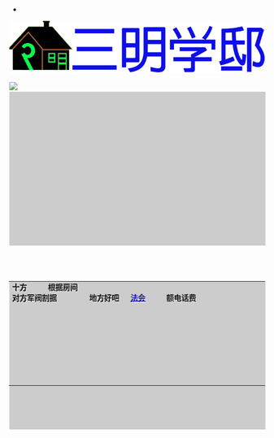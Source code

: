 <!DOCTYPE html>
<html lang="en">
<head>
    <meta charset="UTF-8">
    <meta name="viewport" content="width=devic-vidth, initial-scale=1.0">
    <title>图片列表</title>
</head>
<body>
    <ul>
       <li>
          <a href="">
                <img src="/main/%E6%9C%AA%E6%A0%87%E9%A2%98.png" alt="">
          </a>
       </li>
     </ul>
</body>

</html>

![图片](https://raw.githubusercontent.com/sanmingxuedi/index.html/main/%E6%9C%AA%E6%A0%87%E9%A2%98.png)
<head>
    <link rel="icon" href="https://raw.githubusercontent.com/sanmingxuedi/index.html/main/favicon.ico" type="image/x-icon" href="favicon.ico"/>
    <link rel="shortcut icon" href="https://raw.githubusercontent.com/sanmingxuedi/index.html/main/favicon.ico" type="image/x-icon" href="favicon.ico"/>
</head>
<a href="https://sanmingxuedi.github.io/index.html">
  <img src="./main/%E6%9C%AA%E6%A0%87%E9%A2%98.png">
</a>

<!DOCTYPE html>
<html>
<head>
    <meta charset="UTF-8" />
    <title>Document</title>
    <style>
        div{
            font-size:70px;
            background-color: #CCC;
            color:#ccc;
        }
        div:first-child{
            text-shadow:1px 1px 1px #000;
            text-shadow:-1px -1px 1px #FFF;
        }
        div:last-child{
            text-shadow:1px 1px 1px #FFF,-1px -1px 1px #000;
        }
    </style>
</head>
<body>
    <div>我是凸起的文字</div>
    <div>我是凹下去的文字</div>
</body>
</html>


<head>
<meta http-equiv=Content-Type content="text/html; charset=gb2312">
<meta name=ProgId content=Word.Document>
<meta name=Generator content="Microsoft Word 14">
<meta name=Originator content="Microsoft Word 14">
<link rel=File-List href="单个文件网页1.files/filelist.xml">
<!--[if gte mso 9]><xml>
 <o:DocumentProperties>
  <o:Author>user</o:Author>
  <o:Template>Normal</o:Template>
  <o:LastAuthor>user</o:LastAuthor>
  <o:Revision>2</o:Revision>
  <o:TotalTime>4</o:TotalTime>
  <o:Created>2021-04-07T07:38:00Z</o:Created>
  <o:LastSaved>2021-04-07T07:38:00Z</o:LastSaved>
  <o:Pages>1</o:Pages>
  <o:Words>22</o:Words>
  <o:Characters>127</o:Characters>
  <o:Company>user</o:Company>
  <o:Lines>1</o:Lines>
  <o:Paragraphs>1</o:Paragraphs>
  <o:CharactersWithSpaces>148</o:CharactersWithSpaces>
  <o:Version>14.00</o:Version>
 </o:DocumentProperties>
 <o:OfficeDocumentSettings>
  <o:RelyOnVML/>
  <o:AllowPNG/>
 </o:OfficeDocumentSettings>
</xml><![endif]-->
<link rel=themeData href="单个文件网页1.files/themedata.thmx">
<link rel=colorSchemeMapping href="单个文件网页1.files/colorschememapping.xml">
<!--[if gte mso 9]><xml>
 <w:WordDocument>
  <w:TrackMoves>false</w:TrackMoves>
  <w:TrackFormatting/>
  <w:PunctuationKerning/>
  <w:DrawingGridVerticalSpacing>7.8 磅</w:DrawingGridVerticalSpacing>
  <w:DisplayHorizontalDrawingGridEvery>0</w:DisplayHorizontalDrawingGridEvery>
  <w:DisplayVerticalDrawingGridEvery>2</w:DisplayVerticalDrawingGridEvery>
  <w:ValidateAgainstSchemas/>
  <w:SaveIfXMLInvalid>false</w:SaveIfXMLInvalid>
  <w:IgnoreMixedContent>false</w:IgnoreMixedContent>
  <w:AlwaysShowPlaceholderText>false</w:AlwaysShowPlaceholderText>
  <w:DoNotPromoteQF/>
  <w:LidThemeOther>EN-US</w:LidThemeOther>
  <w:LidThemeAsian>ZH-CN</w:LidThemeAsian>
  <w:LidThemeComplexScript>X-NONE</w:LidThemeComplexScript>
  <w:Compatibility>
   <w:SpaceForUL/>
   <w:BalanceSingleByteDoubleByteWidth/>
   <w:DoNotLeaveBackslashAlone/>
   <w:ULTrailSpace/>
   <w:DoNotExpandShiftReturn/>
   <w:AdjustLineHeightInTable/>
   <w:BreakWrappedTables/>
   <w:SnapToGridInCell/>
   <w:WrapTextWithPunct/>
   <w:UseAsianBreakRules/>
   <w:DontGrowAutofit/>
   <w:SplitPgBreakAndParaMark/>
   <w:EnableOpenTypeKerning/>
   <w:DontFlipMirrorIndents/>
   <w:OverrideTableStyleHps/>
   <w:UseFELayout/>
  </w:Compatibility>
  <m:mathPr>
   <m:mathFont m:val="Cambria Math"/>
   <m:brkBin m:val="before"/>
   <m:brkBinSub m:val="&#45;-"/>
   <m:smallFrac m:val="off"/>
   <m:dispDef/>
   <m:lMargin m:val="0"/>
   <m:rMargin m:val="0"/>
   <m:defJc m:val="centerGroup"/>
   <m:wrapIndent m:val="1440"/>
   <m:intLim m:val="subSup"/>
   <m:naryLim m:val="undOvr"/>
  </m:mathPr></w:WordDocument>
</xml><![endif]--><!--[if gte mso 9]><xml>
 <w:LatentStyles DefLockedState="false" DefUnhideWhenUsed="true"
  DefSemiHidden="true" DefQFormat="false" DefPriority="99"
  LatentStyleCount="267">
  <w:LsdException Locked="false" Priority="0" SemiHidden="false"
   UnhideWhenUsed="false" QFormat="true" Name="Normal"/>
  <w:LsdException Locked="false" Priority="9" SemiHidden="false"
   UnhideWhenUsed="false" QFormat="true" Name="heading 1"/>
  <w:LsdException Locked="false" Priority="9" QFormat="true" Name="heading 2"/>
  <w:LsdException Locked="false" Priority="9" QFormat="true" Name="heading 3"/>
  <w:LsdException Locked="false" Priority="9" QFormat="true" Name="heading 4"/>
  <w:LsdException Locked="false" Priority="9" QFormat="true" Name="heading 5"/>
  <w:LsdException Locked="false" Priority="9" QFormat="true" Name="heading 6"/>
  <w:LsdException Locked="false" Priority="9" QFormat="true" Name="heading 7"/>
  <w:LsdException Locked="false" Priority="9" QFormat="true" Name="heading 8"/>
  <w:LsdException Locked="false" Priority="9" QFormat="true" Name="heading 9"/>
  <w:LsdException Locked="false" Priority="39" Name="toc 1"/>
  <w:LsdException Locked="false" Priority="39" Name="toc 2"/>
  <w:LsdException Locked="false" Priority="39" Name="toc 3"/>
  <w:LsdException Locked="false" Priority="39" Name="toc 4"/>
  <w:LsdException Locked="false" Priority="39" Name="toc 5"/>
  <w:LsdException Locked="false" Priority="39" Name="toc 6"/>
  <w:LsdException Locked="false" Priority="39" Name="toc 7"/>
  <w:LsdException Locked="false" Priority="39" Name="toc 8"/>
  <w:LsdException Locked="false" Priority="39" Name="toc 9"/>
  <w:LsdException Locked="false" Priority="35" QFormat="true" Name="caption"/>
  <w:LsdException Locked="false" Priority="10" SemiHidden="false"
   UnhideWhenUsed="false" QFormat="true" Name="Title"/>
  <w:LsdException Locked="false" Priority="1" Name="Default Paragraph Font"/>
  <w:LsdException Locked="false" Priority="11" SemiHidden="false"
   UnhideWhenUsed="false" QFormat="true" Name="Subtitle"/>
  <w:LsdException Locked="false" Priority="22" SemiHidden="false"
   UnhideWhenUsed="false" QFormat="true" Name="Strong"/>
  <w:LsdException Locked="false" Priority="20" SemiHidden="false"
   UnhideWhenUsed="false" QFormat="true" Name="Emphasis"/>
  <w:LsdException Locked="false" Priority="59" SemiHidden="false"
   UnhideWhenUsed="false" Name="Table Grid"/>
  <w:LsdException Locked="false" UnhideWhenUsed="false" Name="Placeholder Text"/>
  <w:LsdException Locked="false" Priority="1" SemiHidden="false"
   UnhideWhenUsed="false" QFormat="true" Name="No Spacing"/>
  <w:LsdException Locked="false" Priority="60" SemiHidden="false"
   UnhideWhenUsed="false" Name="Light Shading"/>
  <w:LsdException Locked="false" Priority="61" SemiHidden="false"
   UnhideWhenUsed="false" Name="Light List"/>
  <w:LsdException Locked="false" Priority="62" SemiHidden="false"
   UnhideWhenUsed="false" Name="Light Grid"/>
  <w:LsdException Locked="false" Priority="63" SemiHidden="false"
   UnhideWhenUsed="false" Name="Medium Shading 1"/>
  <w:LsdException Locked="false" Priority="64" SemiHidden="false"
   UnhideWhenUsed="false" Name="Medium Shading 2"/>
  <w:LsdException Locked="false" Priority="65" SemiHidden="false"
   UnhideWhenUsed="false" Name="Medium List 1"/>
  <w:LsdException Locked="false" Priority="66" SemiHidden="false"
   UnhideWhenUsed="false" Name="Medium List 2"/>
  <w:LsdException Locked="false" Priority="67" SemiHidden="false"
   UnhideWhenUsed="false" Name="Medium Grid 1"/>
  <w:LsdException Locked="false" Priority="68" SemiHidden="false"
   UnhideWhenUsed="false" Name="Medium Grid 2"/>
  <w:LsdException Locked="false" Priority="69" SemiHidden="false"
   UnhideWhenUsed="false" Name="Medium Grid 3"/>
  <w:LsdException Locked="false" Priority="70" SemiHidden="false"
   UnhideWhenUsed="false" Name="Dark List"/>
  <w:LsdException Locked="false" Priority="71" SemiHidden="false"
   UnhideWhenUsed="false" Name="Colorful Shading"/>
  <w:LsdException Locked="false" Priority="72" SemiHidden="false"
   UnhideWhenUsed="false" Name="Colorful List"/>
  <w:LsdException Locked="false" Priority="73" SemiHidden="false"
   UnhideWhenUsed="false" Name="Colorful Grid"/>
  <w:LsdException Locked="false" Priority="60" SemiHidden="false"
   UnhideWhenUsed="false" Name="Light Shading Accent 1"/>
  <w:LsdException Locked="false" Priority="61" SemiHidden="false"
   UnhideWhenUsed="false" Name="Light List Accent 1"/>
  <w:LsdException Locked="false" Priority="62" SemiHidden="false"
   UnhideWhenUsed="false" Name="Light Grid Accent 1"/>
  <w:LsdException Locked="false" Priority="63" SemiHidden="false"
   UnhideWhenUsed="false" Name="Medium Shading 1 Accent 1"/>
  <w:LsdException Locked="false" Priority="64" SemiHidden="false"
   UnhideWhenUsed="false" Name="Medium Shading 2 Accent 1"/>
  <w:LsdException Locked="false" Priority="65" SemiHidden="false"
   UnhideWhenUsed="false" Name="Medium List 1 Accent 1"/>
  <w:LsdException Locked="false" UnhideWhenUsed="false" Name="Revision"/>
  <w:LsdException Locked="false" Priority="34" SemiHidden="false"
   UnhideWhenUsed="false" QFormat="true" Name="List Paragraph"/>
  <w:LsdException Locked="false" Priority="29" SemiHidden="false"
   UnhideWhenUsed="false" QFormat="true" Name="Quote"/>
  <w:LsdException Locked="false" Priority="30" SemiHidden="false"
   UnhideWhenUsed="false" QFormat="true" Name="Intense Quote"/>
  <w:LsdException Locked="false" Priority="66" SemiHidden="false"
   UnhideWhenUsed="false" Name="Medium List 2 Accent 1"/>
  <w:LsdException Locked="false" Priority="67" SemiHidden="false"
   UnhideWhenUsed="false" Name="Medium Grid 1 Accent 1"/>
  <w:LsdException Locked="false" Priority="68" SemiHidden="false"
   UnhideWhenUsed="false" Name="Medium Grid 2 Accent 1"/>
  <w:LsdException Locked="false" Priority="69" SemiHidden="false"
   UnhideWhenUsed="false" Name="Medium Grid 3 Accent 1"/>
  <w:LsdException Locked="false" Priority="70" SemiHidden="false"
   UnhideWhenUsed="false" Name="Dark List Accent 1"/>
  <w:LsdException Locked="false" Priority="71" SemiHidden="false"
   UnhideWhenUsed="false" Name="Colorful Shading Accent 1"/>
  <w:LsdException Locked="false" Priority="72" SemiHidden="false"
   UnhideWhenUsed="false" Name="Colorful List Accent 1"/>
  <w:LsdException Locked="false" Priority="73" SemiHidden="false"
   UnhideWhenUsed="false" Name="Colorful Grid Accent 1"/>
  <w:LsdException Locked="false" Priority="60" SemiHidden="false"
   UnhideWhenUsed="false" Name="Light Shading Accent 2"/>
  <w:LsdException Locked="false" Priority="61" SemiHidden="false"
   UnhideWhenUsed="false" Name="Light List Accent 2"/>
  <w:LsdException Locked="false" Priority="62" SemiHidden="false"
   UnhideWhenUsed="false" Name="Light Grid Accent 2"/>
  <w:LsdException Locked="false" Priority="63" SemiHidden="false"
   UnhideWhenUsed="false" Name="Medium Shading 1 Accent 2"/>
  <w:LsdException Locked="false" Priority="64" SemiHidden="false"
   UnhideWhenUsed="false" Name="Medium Shading 2 Accent 2"/>
  <w:LsdException Locked="false" Priority="65" SemiHidden="false"
   UnhideWhenUsed="false" Name="Medium List 1 Accent 2"/>
  <w:LsdException Locked="false" Priority="66" SemiHidden="false"
   UnhideWhenUsed="false" Name="Medium List 2 Accent 2"/>
  <w:LsdException Locked="false" Priority="67" SemiHidden="false"
   UnhideWhenUsed="false" Name="Medium Grid 1 Accent 2"/>
  <w:LsdException Locked="false" Priority="68" SemiHidden="false"
   UnhideWhenUsed="false" Name="Medium Grid 2 Accent 2"/>
  <w:LsdException Locked="false" Priority="69" SemiHidden="false"
   UnhideWhenUsed="false" Name="Medium Grid 3 Accent 2"/>
  <w:LsdException Locked="false" Priority="70" SemiHidden="false"
   UnhideWhenUsed="false" Name="Dark List Accent 2"/>
  <w:LsdException Locked="false" Priority="71" SemiHidden="false"
   UnhideWhenUsed="false" Name="Colorful Shading Accent 2"/>
  <w:LsdException Locked="false" Priority="72" SemiHidden="false"
   UnhideWhenUsed="false" Name="Colorful List Accent 2"/>
  <w:LsdException Locked="false" Priority="73" SemiHidden="false"
   UnhideWhenUsed="false" Name="Colorful Grid Accent 2"/>
  <w:LsdException Locked="false" Priority="60" SemiHidden="false"
   UnhideWhenUsed="false" Name="Light Shading Accent 3"/>
  <w:LsdException Locked="false" Priority="61" SemiHidden="false"
   UnhideWhenUsed="false" Name="Light List Accent 3"/>
  <w:LsdException Locked="false" Priority="62" SemiHidden="false"
   UnhideWhenUsed="false" Name="Light Grid Accent 3"/>
  <w:LsdException Locked="false" Priority="63" SemiHidden="false"
   UnhideWhenUsed="false" Name="Medium Shading 1 Accent 3"/>
  <w:LsdException Locked="false" Priority="64" SemiHidden="false"
   UnhideWhenUsed="false" Name="Medium Shading 2 Accent 3"/>
  <w:LsdException Locked="false" Priority="65" SemiHidden="false"
   UnhideWhenUsed="false" Name="Medium List 1 Accent 3"/>
  <w:LsdException Locked="false" Priority="66" SemiHidden="false"
   UnhideWhenUsed="false" Name="Medium List 2 Accent 3"/>
  <w:LsdException Locked="false" Priority="67" SemiHidden="false"
   UnhideWhenUsed="false" Name="Medium Grid 1 Accent 3"/>
  <w:LsdException Locked="false" Priority="68" SemiHidden="false"
   UnhideWhenUsed="false" Name="Medium Grid 2 Accent 3"/>
  <w:LsdException Locked="false" Priority="69" SemiHidden="false"
   UnhideWhenUsed="false" Name="Medium Grid 3 Accent 3"/>
  <w:LsdException Locked="false" Priority="70" SemiHidden="false"
   UnhideWhenUsed="false" Name="Dark List Accent 3"/>
  <w:LsdException Locked="false" Priority="71" SemiHidden="false"
   UnhideWhenUsed="false" Name="Colorful Shading Accent 3"/>
  <w:LsdException Locked="false" Priority="72" SemiHidden="false"
   UnhideWhenUsed="false" Name="Colorful List Accent 3"/>
  <w:LsdException Locked="false" Priority="73" SemiHidden="false"
   UnhideWhenUsed="false" Name="Colorful Grid Accent 3"/>
  <w:LsdException Locked="false" Priority="60" SemiHidden="false"
   UnhideWhenUsed="false" Name="Light Shading Accent 4"/>
  <w:LsdException Locked="false" Priority="61" SemiHidden="false"
   UnhideWhenUsed="false" Name="Light List Accent 4"/>
  <w:LsdException Locked="false" Priority="62" SemiHidden="false"
   UnhideWhenUsed="false" Name="Light Grid Accent 4"/>
  <w:LsdException Locked="false" Priority="63" SemiHidden="false"
   UnhideWhenUsed="false" Name="Medium Shading 1 Accent 4"/>
  <w:LsdException Locked="false" Priority="64" SemiHidden="false"
   UnhideWhenUsed="false" Name="Medium Shading 2 Accent 4"/>
  <w:LsdException Locked="false" Priority="65" SemiHidden="false"
   UnhideWhenUsed="false" Name="Medium List 1 Accent 4"/>
  <w:LsdException Locked="false" Priority="66" SemiHidden="false"
   UnhideWhenUsed="false" Name="Medium List 2 Accent 4"/>
  <w:LsdException Locked="false" Priority="67" SemiHidden="false"
   UnhideWhenUsed="false" Name="Medium Grid 1 Accent 4"/>
  <w:LsdException Locked="false" Priority="68" SemiHidden="false"
   UnhideWhenUsed="false" Name="Medium Grid 2 Accent 4"/>
  <w:LsdException Locked="false" Priority="69" SemiHidden="false"
   UnhideWhenUsed="false" Name="Medium Grid 3 Accent 4"/>
  <w:LsdException Locked="false" Priority="70" SemiHidden="false"
   UnhideWhenUsed="false" Name="Dark List Accent 4"/>
  <w:LsdException Locked="false" Priority="71" SemiHidden="false"
   UnhideWhenUsed="false" Name="Colorful Shading Accent 4"/>
  <w:LsdException Locked="false" Priority="72" SemiHidden="false"
   UnhideWhenUsed="false" Name="Colorful List Accent 4"/>
  <w:LsdException Locked="false" Priority="73" SemiHidden="false"
   UnhideWhenUsed="false" Name="Colorful Grid Accent 4"/>
  <w:LsdException Locked="false" Priority="60" SemiHidden="false"
   UnhideWhenUsed="false" Name="Light Shading Accent 5"/>
  <w:LsdException Locked="false" Priority="61" SemiHidden="false"
   UnhideWhenUsed="false" Name="Light List Accent 5"/>
  <w:LsdException Locked="false" Priority="62" SemiHidden="false"
   UnhideWhenUsed="false" Name="Light Grid Accent 5"/>
  <w:LsdException Locked="false" Priority="63" SemiHidden="false"
   UnhideWhenUsed="false" Name="Medium Shading 1 Accent 5"/>
  <w:LsdException Locked="false" Priority="64" SemiHidden="false"
   UnhideWhenUsed="false" Name="Medium Shading 2 Accent 5"/>
  <w:LsdException Locked="false" Priority="65" SemiHidden="false"
   UnhideWhenUsed="false" Name="Medium List 1 Accent 5"/>
  <w:LsdException Locked="false" Priority="66" SemiHidden="false"
   UnhideWhenUsed="false" Name="Medium List 2 Accent 5"/>
  <w:LsdException Locked="false" Priority="67" SemiHidden="false"
   UnhideWhenUsed="false" Name="Medium Grid 1 Accent 5"/>
  <w:LsdException Locked="false" Priority="68" SemiHidden="false"
   UnhideWhenUsed="false" Name="Medium Grid 2 Accent 5"/>
  <w:LsdException Locked="false" Priority="69" SemiHidden="false"
   UnhideWhenUsed="false" Name="Medium Grid 3 Accent 5"/>
  <w:LsdException Locked="false" Priority="70" SemiHidden="false"
   UnhideWhenUsed="false" Name="Dark List Accent 5"/>
  <w:LsdException Locked="false" Priority="71" SemiHidden="false"
   UnhideWhenUsed="false" Name="Colorful Shading Accent 5"/>
  <w:LsdException Locked="false" Priority="72" SemiHidden="false"
   UnhideWhenUsed="false" Name="Colorful List Accent 5"/>
  <w:LsdException Locked="false" Priority="73" SemiHidden="false"
   UnhideWhenUsed="false" Name="Colorful Grid Accent 5"/>
  <w:LsdException Locked="false" Priority="60" SemiHidden="false"
   UnhideWhenUsed="false" Name="Light Shading Accent 6"/>
  <w:LsdException Locked="false" Priority="61" SemiHidden="false"
   UnhideWhenUsed="false" Name="Light List Accent 6"/>
  <w:LsdException Locked="false" Priority="62" SemiHidden="false"
   UnhideWhenUsed="false" Name="Light Grid Accent 6"/>
  <w:LsdException Locked="false" Priority="63" SemiHidden="false"
   UnhideWhenUsed="false" Name="Medium Shading 1 Accent 6"/>
  <w:LsdException Locked="false" Priority="64" SemiHidden="false"
   UnhideWhenUsed="false" Name="Medium Shading 2 Accent 6"/>
  <w:LsdException Locked="false" Priority="65" SemiHidden="false"
   UnhideWhenUsed="false" Name="Medium List 1 Accent 6"/>
  <w:LsdException Locked="false" Priority="66" SemiHidden="false"
   UnhideWhenUsed="false" Name="Medium List 2 Accent 6"/>
  <w:LsdException Locked="false" Priority="67" SemiHidden="false"
   UnhideWhenUsed="false" Name="Medium Grid 1 Accent 6"/>
  <w:LsdException Locked="false" Priority="68" SemiHidden="false"
   UnhideWhenUsed="false" Name="Medium Grid 2 Accent 6"/>
  <w:LsdException Locked="false" Priority="69" SemiHidden="false"
   UnhideWhenUsed="false" Name="Medium Grid 3 Accent 6"/>
  <w:LsdException Locked="false" Priority="70" SemiHidden="false"
   UnhideWhenUsed="false" Name="Dark List Accent 6"/>
  <w:LsdException Locked="false" Priority="71" SemiHidden="false"
   UnhideWhenUsed="false" Name="Colorful Shading Accent 6"/>
  <w:LsdException Locked="false" Priority="72" SemiHidden="false"
   UnhideWhenUsed="false" Name="Colorful List Accent 6"/>
  <w:LsdException Locked="false" Priority="73" SemiHidden="false"
   UnhideWhenUsed="false" Name="Colorful Grid Accent 6"/>
  <w:LsdException Locked="false" Priority="19" SemiHidden="false"
   UnhideWhenUsed="false" QFormat="true" Name="Subtle Emphasis"/>
  <w:LsdException Locked="false" Priority="21" SemiHidden="false"
   UnhideWhenUsed="false" QFormat="true" Name="Intense Emphasis"/>
  <w:LsdException Locked="false" Priority="31" SemiHidden="false"
   UnhideWhenUsed="false" QFormat="true" Name="Subtle Reference"/>
  <w:LsdException Locked="false" Priority="32" SemiHidden="false"
   UnhideWhenUsed="false" QFormat="true" Name="Intense Reference"/>
  <w:LsdException Locked="false" Priority="33" SemiHidden="false"
   UnhideWhenUsed="false" QFormat="true" Name="Book Title"/>
  <w:LsdException Locked="false" Priority="37" Name="Bibliography"/>
  <w:LsdException Locked="false" Priority="39" QFormat="true" Name="TOC Heading"/>
 </w:LatentStyles>
</xml><![endif]-->
<style>
<!--
 /* Font Definitions */
 @font-face
	{font-family:宋体;
	panose-1:2 1 6 0 3 1 1 1 1 1;
	mso-font-alt:SimSun;
	mso-font-charset:134;
	mso-generic-font-family:auto;
	mso-font-pitch:variable;
	mso-font-signature:3 135135232 16 0 262145 0;}
@font-face
	{font-family:宋体;
	panose-1:2 1 6 0 3 1 1 1 1 1;
	mso-font-alt:SimSun;
	mso-font-charset:134;
	mso-generic-font-family:auto;
	mso-font-pitch:variable;
	mso-font-signature:3 135135232 16 0 262145 0;}
@font-face
	{font-family:Calibri;
	panose-1:2 15 5 2 2 2 4 3 2 4;
	mso-font-charset:0;
	mso-generic-font-family:swiss;
	mso-font-pitch:variable;
	mso-font-signature:-520092929 1073786111 9 0 415 0;}
@font-face
	{font-family:"\@宋体";
	panose-1:2 1 6 0 3 1 1 1 1 1;
	mso-font-charset:134;
	mso-generic-font-family:auto;
	mso-font-pitch:variable;
	mso-font-signature:3 135135232 16 0 262145 0;}
 /* Style Definitions */
 p.MsoNormal, li.MsoNormal, div.MsoNormal
	{mso-style-unhide:no;
	mso-style-qformat:yes;
	mso-style-parent:"";
	margin:0cm;
	margin-bottom:.0001pt;
	text-align:justify;
	text-justify:inter-ideograph;
	mso-pagination:none;
	font-size:10.5pt;
	mso-bidi-font-size:11.0pt;
	font-family:"Calibri","sans-serif";
	mso-ascii-font-family:Calibri;
	mso-ascii-theme-font:minor-latin;
	mso-fareast-font-family:宋体;
	mso-fareast-theme-font:minor-fareast;
	mso-hansi-font-family:Calibri;
	mso-hansi-theme-font:minor-latin;
	mso-bidi-font-family:"Times New Roman";
	mso-bidi-theme-font:minor-bidi;
	mso-font-kerning:1.0pt;}
p.MsoHeader, li.MsoHeader, div.MsoHeader
	{mso-style-priority:99;
	mso-style-link:"页眉 Char";
	margin:0cm;
	margin-bottom:.0001pt;
	text-align:center;
	mso-pagination:none;
	tab-stops:center 207.65pt right 415.3pt;
	layout-grid-mode:char;
	border:none;
	mso-border-bottom-alt:solid windowtext .75pt;
	padding:0cm;
	mso-padding-alt:0cm 0cm 1.0pt 0cm;
	font-size:9.0pt;
	font-family:"Calibri","sans-serif";
	mso-ascii-font-family:Calibri;
	mso-ascii-theme-font:minor-latin;
	mso-fareast-font-family:宋体;
	mso-fareast-theme-font:minor-fareast;
	mso-hansi-font-family:Calibri;
	mso-hansi-theme-font:minor-latin;
	mso-bidi-font-family:"Times New Roman";
	mso-bidi-theme-font:minor-bidi;
	mso-font-kerning:1.0pt;}
p.MsoFooter, li.MsoFooter, div.MsoFooter
	{mso-style-priority:99;
	mso-style-link:"页脚 Char";
	margin:0cm;
	margin-bottom:.0001pt;
	mso-pagination:none;
	tab-stops:center 207.65pt right 415.3pt;
	layout-grid-mode:char;
	font-size:9.0pt;
	font-family:"Calibri","sans-serif";
	mso-ascii-font-family:Calibri;
	mso-ascii-theme-font:minor-latin;
	mso-fareast-font-family:宋体;
	mso-fareast-theme-font:minor-fareast;
	mso-hansi-font-family:Calibri;
	mso-hansi-theme-font:minor-latin;
	mso-bidi-font-family:"Times New Roman";
	mso-bidi-theme-font:minor-bidi;
	mso-font-kerning:1.0pt;}
a:link, span.MsoHyperlink
	{mso-style-noshow:yes;
	mso-style-priority:99;
	color:blue;
	text-decoration:underline;
	text-underline:single;}
a:visited, span.MsoHyperlinkFollowed
	{mso-style-noshow:yes;
	mso-style-priority:99;
	color:purple;
	mso-themecolor:followedhyperlink;
	text-decoration:underline;
	text-underline:single;}
span.Char
	{mso-style-name:"页眉 Char";
	mso-style-priority:99;
	mso-style-unhide:no;
	mso-style-locked:yes;
	mso-style-link:页眉;
	mso-ansi-font-size:9.0pt;
	mso-bidi-font-size:9.0pt;}
span.Char0
	{mso-style-name:"页脚 Char";
	mso-style-priority:99;
	mso-style-unhide:no;
	mso-style-locked:yes;
	mso-style-link:页脚;
	mso-ansi-font-size:9.0pt;
	mso-bidi-font-size:9.0pt;}
.MsoChpDefault
	{mso-style-type:export-only;
	mso-default-props:yes;
	font-family:"Calibri","sans-serif";
	mso-bidi-font-family:"Times New Roman";
	mso-bidi-theme-font:minor-bidi;}
 /* Page Definitions */
 @page
	{mso-page-border-surround-header:no;
	mso-page-border-surround-footer:no;
	mso-footnote-separator:url("单个文件网页1.files/header.htm") fs;
	mso-footnote-continuation-separator:url("单个文件网页1.files/header.htm") fcs;
	mso-endnote-separator:url("单个文件网页1.files/header.htm") es;
	mso-endnote-continuation-separator:url("单个文件网页1.files/header.htm") ecs;}
@page WordSection1
	{size:595.3pt 841.9pt;
	margin:72.0pt 90.0pt 72.0pt 90.0pt;
	mso-header-margin:42.55pt;
	mso-footer-margin:49.6pt;
	mso-even-header:url("单个文件网页1.files/header.htm") eh1;
	mso-header:url("单个文件网页1.files/header.htm") h1;
	mso-even-footer:url("单个文件网页1.files/header.htm") ef1;
	mso-footer:url("单个文件网页1.files/header.htm") f1;
	mso-first-header:url("单个文件网页1.files/header.htm") fh1;
	mso-first-footer:url("单个文件网页1.files/header.htm") ff1;
	mso-paper-source:0;
	layout-grid:15.6pt;}
div.WordSection1
	{page:WordSection1;}
-->
</style>
<!--[if gte mso 10]>
<style>
 /* Style Definitions */
 table.MsoNormalTable
	{mso-style-name:普通表格;
	mso-tstyle-rowband-size:0;
	mso-tstyle-colband-size:0;
	mso-style-noshow:yes;
	mso-style-priority:99;
	mso-style-parent:"";
	mso-padding-alt:0cm 5.4pt 0cm 5.4pt;
	mso-para-margin:0cm;
	mso-para-margin-bottom:.0001pt;
	mso-pagination:widow-orphan;
	font-size:10.5pt;
	mso-bidi-font-size:11.0pt;
	font-family:"Calibri","sans-serif";
	mso-ascii-font-family:Calibri;
	mso-ascii-theme-font:minor-latin;
	mso-hansi-font-family:Calibri;
	mso-hansi-theme-font:minor-latin;
	mso-bidi-font-family:"Times New Roman";
	mso-bidi-theme-font:minor-bidi;
	mso-font-kerning:1.0pt;}
</style>
<![endif]--><!--[if gte mso 9]><xml>
 <o:shapedefaults v:ext="edit" spidmax="2049"/>
</xml><![endif]--><!--[if gte mso 9]><xml>
 <o:shapelayout v:ext="edit">
  <o:idmap v:ext="edit" data="1"/>
 </o:shapelayout></xml><![endif]-->
</head>



<div class=WordSection1 style='layout-grid:15.6pt'>

<table class=MsoNormalTable border=0 cellspacing=0 cellpadding=0 width=504
 style='width:378.0pt;margin-left:-.75pt;border-collapse:collapse;mso-yfti-tbllook:
 1184;mso-padding-alt:0cm 5.4pt 0cm 5.4pt'>
 <tr style='mso-yfti-irow:0;mso-yfti-firstrow:yes;height:13.5pt'>
  <td width=72 nowrap valign=bottom style='width:54.0pt;padding:0cm 5.4pt 0cm 5.4pt;
  height:13.5pt'>
  <p class=MsoNormal align=left style='text-align:left;mso-pagination:widow-orphan'><span
  style='font-size:11.0pt;font-family:宋体;mso-bidi-font-family:宋体;color:black;
  mso-font-kerning:0pt'>十方<span lang=EN-US><o:p></o:p></span></span></p>
  </td>
  <td width=72 nowrap valign=bottom style='width:54.0pt;padding:0cm 5.4pt 0cm 5.4pt;
  height:13.5pt'>
  <p class=MsoNormal align=left style='text-align:left;mso-pagination:widow-orphan'><span
  style='font-size:11.0pt;font-family:宋体;mso-bidi-font-family:宋体;color:black;
  mso-font-kerning:0pt'>根据房间<span lang=EN-US><o:p></o:p></span></span></p>
  </td>
  <td width=72 nowrap valign=bottom style='width:54.0pt;padding:0cm 5.4pt 0cm 5.4pt;
  height:13.5pt'></td>
  <td width=72 nowrap valign=bottom style='width:54.0pt;padding:0cm 5.4pt 0cm 5.4pt;
  height:13.5pt'></td>
  <td width=72 nowrap valign=bottom style='width:54.0pt;padding:0cm 5.4pt 0cm 5.4pt;
  height:13.5pt'></td>
  <td width=72 nowrap valign=bottom style='width:54.0pt;padding:0cm 5.4pt 0cm 5.4pt;
  height:13.5pt'></td>
  <td width=72 nowrap valign=bottom style='width:54.0pt;padding:0cm 5.4pt 0cm 5.4pt;
  height:13.5pt'></td>
 </tr>
 <tr style='mso-yfti-irow:1;height:13.5pt'>
  <td width=144 nowrap colspan=2 valign=bottom style='width:108.0pt;padding:
  0cm 5.4pt 0cm 5.4pt;height:13.5pt'>
  <p class=MsoNormal align=left style='text-align:left;mso-pagination:widow-orphan'><span
  style='font-size:11.0pt;font-family:宋体;mso-bidi-font-family:宋体;color:black;
  mso-font-kerning:0pt'>对方军阀割据<span lang=EN-US><o:p></o:p></span></span></p>
  </td>
  <td width=72 nowrap valign=bottom style='width:54.0pt;padding:0cm 5.4pt 0cm 5.4pt;
  height:13.5pt'>
  <p class=MsoNormal align=left style='text-align:left;mso-pagination:widow-orphan'><span
  style='font-size:11.0pt;font-family:宋体;mso-bidi-font-family:宋体;color:black;
  mso-font-kerning:0pt'>地方好吧<span lang=EN-US><o:p></o:p></span></span></p>
  </td>
  <td width=72 nowrap valign=bottom style='width:54.0pt;padding:0cm 5.4pt 0cm 5.4pt;
  height:13.5pt'>
  <p class=MsoNormal align=left style='text-align:left;mso-pagination:widow-orphan'><u><span
  lang=EN-US style='font-size:11.0pt;font-family:宋体;mso-bidi-font-family:宋体;
  color:blue;mso-font-kerning:0pt'><a href="https://www.baidu.com/"><span
  lang=EN-US><span lang=EN-US>法会</span></span></a><o:p></o:p></span></u></p>
  </td>
  <td width=72 nowrap valign=bottom style='width:54.0pt;padding:0cm 5.4pt 0cm 5.4pt;
  height:13.5pt'>
  <p class=MsoNormal align=left style='text-align:left;mso-pagination:widow-orphan'><span
  style='font-size:11.0pt;font-family:宋体;mso-bidi-font-family:宋体;color:black;
  mso-font-kerning:0pt'>额电话费<span lang=EN-US><o:p></o:p></span></span></p>
  </td>
  <td width=72 nowrap valign=bottom style='width:54.0pt;padding:0cm 5.4pt 0cm 5.4pt;
  height:13.5pt'></td>
  <td width=72 nowrap valign=bottom style='width:54.0pt;padding:0cm 5.4pt 0cm 5.4pt;
  height:13.5pt'></td>
 </tr>
 <tr style='mso-yfti-irow:2;height:13.5pt'>
  <td width=72 nowrap valign=bottom style='width:54.0pt;padding:0cm 5.4pt 0cm 5.4pt;
  height:13.5pt'></td>
  <td width=72 nowrap valign=bottom style='width:54.0pt;padding:0cm 5.4pt 0cm 5.4pt;
  height:13.5pt'></td>
  <td width=72 nowrap valign=bottom style='width:54.0pt;padding:0cm 5.4pt 0cm 5.4pt;
  height:13.5pt'></td>
  <td width=72 nowrap valign=bottom style='width:54.0pt;padding:0cm 5.4pt 0cm 5.4pt;
  height:13.5pt'></td>
  <td width=72 nowrap valign=bottom style='width:54.0pt;padding:0cm 5.4pt 0cm 5.4pt;
  height:13.5pt'></td>
  <td width=72 nowrap valign=bottom style='width:54.0pt;padding:0cm 5.4pt 0cm 5.4pt;
  height:13.5pt'></td>
  <td width=72 nowrap valign=bottom style='width:54.0pt;padding:0cm 5.4pt 0cm 5.4pt;
  height:13.5pt'></td>
 </tr>
 <tr style='mso-yfti-irow:3;height:13.5pt'>
  <td width=72 nowrap valign=bottom style='width:54.0pt;padding:0cm 5.4pt 0cm 5.4pt;
  height:13.5pt'></td>
  <td width=72 nowrap valign=bottom style='width:54.0pt;padding:0cm 5.4pt 0cm 5.4pt;
  height:13.5pt'></td>
  <td width=72 nowrap valign=bottom style='width:54.0pt;padding:0cm 5.4pt 0cm 5.4pt;
  height:13.5pt'></td>
  <td width=72 nowrap valign=bottom style='width:54.0pt;padding:0cm 5.4pt 0cm 5.4pt;
  height:13.5pt'></td>
  <td width=72 nowrap valign=bottom style='width:54.0pt;padding:0cm 5.4pt 0cm 5.4pt;
  height:13.5pt'></td>
  <td width=72 nowrap valign=bottom style='width:54.0pt;padding:0cm 5.4pt 0cm 5.4pt;
  height:13.5pt'></td>
  <td width=72 nowrap valign=bottom style='width:54.0pt;padding:0cm 5.4pt 0cm 5.4pt;
  height:13.5pt'></td>
 </tr>
 <tr style='mso-yfti-irow:4;height:13.5pt'>
  <td width=72 nowrap valign=bottom style='width:54.0pt;padding:0cm 5.4pt 0cm 5.4pt;
  height:13.5pt'></td>
  <td width=72 nowrap valign=bottom style='width:54.0pt;padding:0cm 5.4pt 0cm 5.4pt;
  height:13.5pt'></td>
  <td width=72 nowrap valign=bottom style='width:54.0pt;padding:0cm 5.4pt 0cm 5.4pt;
  height:13.5pt'></td>
  <td width=72 nowrap valign=bottom style='width:54.0pt;padding:0cm 5.4pt 0cm 5.4pt;
  height:13.5pt'></td>
  <td width=72 nowrap valign=bottom style='width:54.0pt;padding:0cm 5.4pt 0cm 5.4pt;
  height:13.5pt'></td>
  <td width=72 nowrap valign=bottom style='width:54.0pt;padding:0cm 5.4pt 0cm 5.4pt;
  height:13.5pt'></td>
  <td width=72 nowrap valign=bottom style='width:54.0pt;padding:0cm 5.4pt 0cm 5.4pt;
  height:13.5pt'></td>
 </tr>
 <tr style='mso-yfti-irow:5;height:13.5pt'>
  <td width=72 nowrap valign=bottom style='width:54.0pt;padding:0cm 5.4pt 0cm 5.4pt;
  height:13.5pt'></td>
  <td width=72 nowrap valign=bottom style='width:54.0pt;padding:0cm 5.4pt 0cm 5.4pt;
  height:13.5pt'></td>
  <td width=72 nowrap valign=bottom style='width:54.0pt;padding:0cm 5.4pt 0cm 5.4pt;
  height:13.5pt'></td>
  <td width=72 nowrap valign=bottom style='width:54.0pt;padding:0cm 5.4pt 0cm 5.4pt;
  height:13.5pt'></td>
  <td width=72 nowrap valign=bottom style='width:54.0pt;padding:0cm 5.4pt 0cm 5.4pt;
  height:13.5pt'></td>
  <td width=72 nowrap valign=bottom style='width:54.0pt;padding:0cm 5.4pt 0cm 5.4pt;
  height:13.5pt'></td>
  <td width=72 nowrap valign=bottom style='width:54.0pt;padding:0cm 5.4pt 0cm 5.4pt;
  height:13.5pt'></td>
 </tr>
 <tr style='mso-yfti-irow:6;height:13.5pt'>
  <td width=72 nowrap valign=bottom style='width:54.0pt;padding:0cm 5.4pt 0cm 5.4pt;
  height:13.5pt'></td>
  <td width=72 nowrap valign=bottom style='width:54.0pt;padding:0cm 5.4pt 0cm 5.4pt;
  height:13.5pt'></td>
  <td width=72 nowrap valign=bottom style='width:54.0pt;padding:0cm 5.4pt 0cm 5.4pt;
  height:13.5pt'></td>
  <td width=72 nowrap valign=bottom style='width:54.0pt;padding:0cm 5.4pt 0cm 5.4pt;
  height:13.5pt'></td>
  <td width=72 nowrap valign=bottom style='width:54.0pt;padding:0cm 5.4pt 0cm 5.4pt;
  height:13.5pt'></td>
  <td width=72 nowrap valign=bottom style='width:54.0pt;padding:0cm 5.4pt 0cm 5.4pt;
  height:13.5pt'></td>
  <td width=72 nowrap valign=bottom style='width:54.0pt;padding:0cm 5.4pt 0cm 5.4pt;
  height:13.5pt'></td>
 </tr>
 <tr style='mso-yfti-irow:7;height:13.5pt'>
  <td width=72 nowrap valign=bottom style='width:54.0pt;padding:0cm 5.4pt 0cm 5.4pt;
  height:13.5pt'></td>
  <td width=72 nowrap valign=bottom style='width:54.0pt;padding:0cm 5.4pt 0cm 5.4pt;
  height:13.5pt'></td>
  <td width=72 nowrap valign=bottom style='width:54.0pt;padding:0cm 5.4pt 0cm 5.4pt;
  height:13.5pt'></td>
  <td width=72 nowrap valign=bottom style='width:54.0pt;padding:0cm 5.4pt 0cm 5.4pt;
  height:13.5pt'></td>
  <td width=72 nowrap valign=bottom style='width:54.0pt;padding:0cm 5.4pt 0cm 5.4pt;
  height:13.5pt'></td>
  <td width=72 nowrap valign=bottom style='width:54.0pt;padding:0cm 5.4pt 0cm 5.4pt;
  height:13.5pt'></td>
  <td width=72 nowrap valign=bottom style='width:54.0pt;padding:0cm 5.4pt 0cm 5.4pt;
  height:13.5pt'></td>
 </tr>
 <tr style='mso-yfti-irow:8;height:13.5pt'>
  <td width=72 nowrap valign=bottom style='width:54.0pt;padding:0cm 5.4pt 0cm 5.4pt;
  height:13.5pt'></td>
  <td width=72 nowrap valign=bottom style='width:54.0pt;padding:0cm 5.4pt 0cm 5.4pt;
  height:13.5pt'></td>
  <td width=72 nowrap valign=bottom style='width:54.0pt;padding:0cm 5.4pt 0cm 5.4pt;
  height:13.5pt'></td>
  <td width=72 nowrap valign=bottom style='width:54.0pt;padding:0cm 5.4pt 0cm 5.4pt;
  height:13.5pt'></td>
  <td width=72 nowrap valign=bottom style='width:54.0pt;padding:0cm 5.4pt 0cm 5.4pt;
  height:13.5pt'></td>
  <td width=72 nowrap valign=bottom style='width:54.0pt;padding:0cm 5.4pt 0cm 5.4pt;
  height:13.5pt'></td>
  <td width=72 nowrap valign=bottom style='width:54.0pt;padding:0cm 5.4pt 0cm 5.4pt;
  height:13.5pt'></td>
 </tr>
 <tr style='mso-yfti-irow:9;height:13.5pt'>
  <td width=72 nowrap valign=bottom style='width:54.0pt;padding:0cm 5.4pt 0cm 5.4pt;
  height:13.5pt'></td>
  <td width=72 nowrap valign=bottom style='width:54.0pt;padding:0cm 5.4pt 0cm 5.4pt;
  height:13.5pt'></td>
  <td width=72 nowrap valign=bottom style='width:54.0pt;padding:0cm 5.4pt 0cm 5.4pt;
  height:13.5pt'></td>
  <td width=72 nowrap valign=bottom style='width:54.0pt;padding:0cm 5.4pt 0cm 5.4pt;
  height:13.5pt'></td>
  <td width=72 nowrap valign=bottom style='width:54.0pt;padding:0cm 5.4pt 0cm 5.4pt;
  height:13.5pt'></td>
  <td width=72 nowrap valign=bottom style='width:54.0pt;padding:0cm 5.4pt 0cm 5.4pt;
  height:13.5pt'></td>
  <td width=72 nowrap valign=bottom style='width:54.0pt;padding:0cm 5.4pt 0cm 5.4pt;
  height:13.5pt'></td>
 </tr>
 <tr style='mso-yfti-irow:10;mso-yfti-lastrow:yes;height:13.5pt'>
  <td width=72 nowrap valign=bottom style='width:54.0pt;padding:0cm 5.4pt 0cm 5.4pt;
  height:13.5pt'></td>
  <td width=72 nowrap valign=bottom style='width:54.0pt;padding:0cm 5.4pt 0cm 5.4pt;
  height:13.5pt'></td>
  <td width=72 nowrap valign=bottom style='width:54.0pt;padding:0cm 5.4pt 0cm 5.4pt;
  height:13.5pt'></td>
  <td width=72 nowrap valign=bottom style='width:54.0pt;padding:0cm 5.4pt 0cm 5.4pt;
  height:13.5pt'></td>
  <td width=72 nowrap valign=bottom style='width:54.0pt;padding:0cm 5.4pt 0cm 5.4pt;
  height:13.5pt'></td>
  <td width=72 nowrap valign=bottom style='width:54.0pt;padding:0cm 5.4pt 0cm 5.4pt;
  height:13.5pt'></td>
  <td width=72 nowrap valign=bottom style='width:54.0pt;padding:0cm 5.4pt 0cm 5.4pt;
  height:13.5pt'></td>
 </tr>
</table>

<p class=MsoNormal><span lang=EN-US><o:p>&nbsp;</o:p></span></p>

</div>

</body>

</html>
				
						
						
						
						
						
						
						
						

